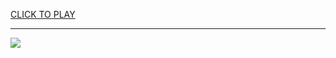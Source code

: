 
<a href="https://premium76.site?title=roblox_unblocked_games_premium&ref=13M">CLICK TO PLAY</a></h3>
<hr>

<a href="https://premium76.site?title=roblox_unblocked_games_premium&ref=13M"><img src="https://clearcache.store/games.png"></a>


